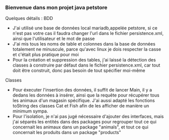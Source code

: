 ### Bienvenue dans mon projet java petstore

Quelques détails :
BDD
- J'ai utilisé une base de données local mariadb,appelée petstore, si ce n'est pas votre cas il faudra changer l'url dans le fichier persistence.xml, ainsi que l'utilisateur et le mot de passe
- J'ai mis tous les noms de table et colonnes dans la base de données totalement ne minuscule, parce qu'avec linux je dois respecter la casse et c'était plus pratique pour moi
- Pour la création et suppression des tables, j'ai laissé la détection des classes à construire par défaut dans le fichier persistence.xml, car tout doit être construit, donc pas besoin de tout spécifier moi-même

Classes
- Pour éxecuter l'insertion des données, il suffit de lancer Main, il y a dedans les données à insérer, ainsi que la requête pour récupérer tous les animaux d'un magasin spécifique. J'ai aussi adapté les fonctions toString des classes Cat et Fish afin de les afficher de manière un minimum sympa.
- Pour l'isolation, je n'ai pas jugé nécessaire d'ajouter des interfaces, mais j'ai séparés les entités dans des packages pour regrouper tout ce qui concernait les animaux dans un package "animals", et tout ce qui concernait les produits dans un package "products"
